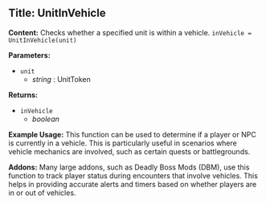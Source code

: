 ## Title: UnitInVehicle

**Content:**
Checks whether a specified unit is within a vehicle.
`inVehicle = UnitInVehicle(unit)`

**Parameters:**
- `unit`
  - *string* : UnitToken

**Returns:**
- `inVehicle`
  - *boolean*

**Example Usage:**
This function can be used to determine if a player or NPC is currently in a vehicle. This is particularly useful in scenarios where vehicle mechanics are involved, such as certain quests or battlegrounds.

**Addons:**
Many large addons, such as Deadly Boss Mods (DBM), use this function to track player status during encounters that involve vehicles. This helps in providing accurate alerts and timers based on whether players are in or out of vehicles.